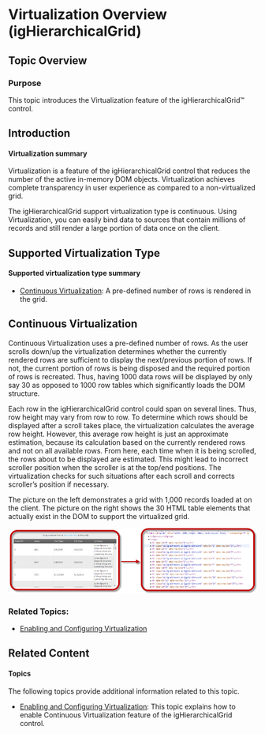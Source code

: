 ﻿<!--
|metadata|
{
    "fileName": "ighierarchicalgrid-virtualization-overview",
    "controlName": "igHierarchicalGrid",
    "tags": []
}
|metadata|
-->

# Virtualization Overview (igHierarchicalGrid)

## Topic Overview
### Purpose
This topic introduces the Virtualization feature of the igHierarchicalGrid™ control.

## Introduction
#### Virtualization summary
Virtualization is a feature of the igHierarchicalGrid control that reduces the number of the active in-memory DOM objects. Virtualization achieves complete transparency in user experience as compared to a non-virtualized grid.

The igHierarchicalGrid support virtualization type is continuous. Using Virtualization, you can easily bind data to sources that contain millions of records and still render a large portion of data once on the client.

## Supported Virtualization Type
#### Supported virtualization type summary

- [Continuous Virtualization](#continuous_virtualization): A pre-defined number of rows is rendered in the grid.



## <a id ="continuous_virtualization"></a>Continuous Virtualization 
Continuous Virtualization uses a pre-defined number of rows. As the user scrolls down/up the virtualization determines whether the currently rendered rows are sufficient to display the next/previous portion of rows. If not, the current portion of rows is being disposed and the required portion of rows is recreated. Thus, having 1000 data rows will be displayed by only say 30 as opposed to 1000 row tables which significantly loads the DOM structure.

Each row in the igHierarchicalGrid control could span on several lines. Thus, row height may vary from row to row. To determine which rows should be displayed after a scroll takes place, the virtualization calculates the average row height. However, this average row height is just an approximate estimation, because its calculation based on the currently rendered rows and not on all available rows. From here, each time when it is being scrolled, the rows about to be displayed are estimated. This might lead to incorrect scroller position when the scroller is at the top/end positions. The virtualization checks for such situations after each scroll and corrects scroller’s position if necessary.

The picture on the left demonstrates a grid with 1,000 records loaded at on the client. The picture on the right shows the 30 HTML table elements that actually exist in the DOM to support the virtualized grid.

![](images/igHierarchicalGrid_Virtualization_Overview_1.png)

### Related Topics:
-   [Enabling and Configuring Virtualization](igHierarchicalGrid-Enabling-and-Configuring-Virtualization.html)



## Related Content
#### Topics

The following topics provide additional information related to this topic.

- [Enabling and Configuring Virtualization](igHierarchicalGrid-Enabling-and-Configuring-Virtualization.html): This topic explains how to enable Continuous Virtualization feature of the igHierarchicalGrid control.





 

 


